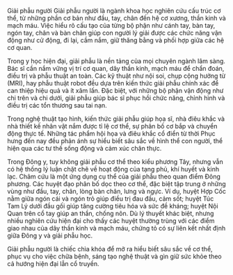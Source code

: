 Giải phẫu người
Giải phẫu người là ngành khoa học nghiên cứu cấu trúc cơ thể, từ những phần cơ bản như đầu, tay, chân đến hệ cơ xương, thần kinh và mạch máu. Việc hiểu rõ cấu tạo của từng bộ phận như cánh tay, bàn tay, ngón tay, chân và bàn chân giúp con người lý giải được các chức năng vận động như cử động, đi lại, cầm nắm, giữ thăng bằng và phối hợp giữa các hệ cơ quan.

Trong y học hiện đại, giải phẫu là nền tảng của mọi chuyên ngành lâm sàng. Bác sĩ cần nắm vững vị trí cơ quan, dây thần kinh, mạch máu để chẩn đoán, điều trị và phẫu thuật an toàn. Các kỹ thuật như nội soi, chụp cộng hưởng từ (MRI), hay phẫu thuật robot đều dựa trên kiến thức giải phẫu chính xác để can thiệp hiệu quả và ít xâm lấn. Đặc biệt, với những bộ phận vận động như chi trên và chi dưới, giải phẫu giúp bác sĩ phục hồi chức năng, chỉnh hình và điều trị các tổn thương sau tai nạn.

Trong nghệ thuật tạo hình, kiến thức giải phẫu giúp họa sĩ, nhà điêu khắc và nhà thiết kế nhân vật nắm được tỉ lệ cơ thể, sự phân bố cơ bắp và chuyển động thực tế. Những tác phẩm hội họa và điêu khắc cổ điển từ thời Phục hưng đến nay đều phản ánh sự hiểu biết sâu sắc về hình thể con người, thể hiện qua các tư thế sống động và cảm xúc chân thực.

Trong Đông y, tuy không giải phẫu cơ thể theo kiểu phương Tây, nhưng vẫn có hệ thống lý luận chặt chẽ về hoạt động của tạng phủ, khí huyết và kinh lạc. Châm cứu là một ứng dụng cụ thể của giải phẫu theo quan điểm Đông phương. Các huyệt đạo phân bố dọc theo cơ thể, đặc biệt tập trung ở những vùng như đầu, tay, chân, lòng bàn chân, lưng và ngực. Ví dụ, huyệt Hợp Cốc nằm giữa ngón cái và ngón trỏ giúp điều trị đau đầu, cảm sốt; huyệt Túc Tam Lý dưới đầu gối giúp tăng cường tiêu hóa và sức đề kháng; huyệt Nội Quan trên cổ tay giúp an thần, chống nôn. Dù lý thuyết khác biệt, nhưng nhiều nghiên cứu hiện đại cho thấy các huyệt thường trùng với các điểm giao nhau của dây thần kinh và mạch máu, chứng tỏ có sự liên kết nhất định giữa Đông y và giải phẫu học.

Giải phẫu người là chiếc chìa khóa để mở ra hiểu biết sâu sắc về cơ thể, phục vụ cho việc chữa bệnh, sáng tạo nghệ thuật và gìn giữ sức khỏe theo cả hướng hiện đại lẫn cổ truyền.
